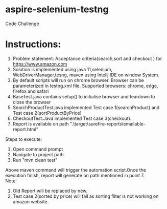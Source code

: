 # aspire-selenium-testng
  Code Challenge

# Instructions:

1. Problem statement: Acceptance criteria(search,sort and checkout ) for https://www.amazon.com
2. Solution is implemented using java 11,selenium, WebDriverManager,tesng, maven using Intellj IDE on window System.
3. By default scripts will run on chrome browser. Browser can be parameterized in testng.xml file. Supported browsers: chrome, edge, firefox and safari
4. BaseTest.java contains setup() to initialise browser and teardown to close the browser
5. SearchProductTest.java implemented Test case 1(searchProduct) and Test case 2(sortProductByPrice)
6. CheckoutTest.Java implemented Test case 3(checkout).
7.  Report is available on path ".\target\surefire-reports\emailable-report.html"

Steps to execute:
1. Open command prompt
2. Navigate to project path
3. Run "mvn clean test"

Above maven command will trigger the automation script.Once the execution finish, report will generate on path mentioned in point 7.</br>
Note: 
1. Old Report will be replaced by new.</br>
2. Test case 2(sorted by price) will fail as sorting filter is not working on amazon website.</br> 

